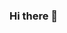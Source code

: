 ### Hi there 👋

<!--
**chetanmuliya/chetanmuliya** is a ✨ _special_ ✨ repository because its `README.md` (this file) appears on your GitHub profile.

He started his career as an Android Developer with company Domain Edutech Pvt. Ltd. It was an EduTech startup and he was a lead developer there. Venture Name [WingXp](https://www.wingxp.com/)
He has more than 2 yrs of experience. So far, he published almost 6+ apps on playstore.
Extensive  experience in design, development, testing and deployment of android apps.
Good knowledge of Sketch and Adobe XD to create a custom UI/UX and app prototype.
He is an active learner, keen to expand the knowledge. 
My Linkedin Profile  [chetanmuliya](https://www.linkedin.com/in/chetan-muliya-398a0bb2/)

![enter image description here](https://github-readme-stats.vercel.app/api?username=chetanmuliya&&show_icons=true&title_color=ffffff&icon_color=bb2acf&text_color=daf7dc&bg_color=151515)

![enter image description here](https://github-readme-stats.vercel.app/api/top-langs/?username=chetanmuliya&amp;theme=dark&amp;hide_langs_below=1&amp;bg_color=002366&amp;icon_color=87ceeb&amp;text_color=daf7dc&amp;title_color=ffffff)
